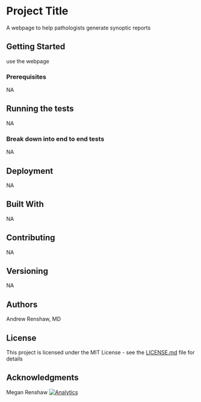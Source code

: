 # Project Title

A webpage to help pathologists generate synoptic reports

## Getting Started

use the webpage

### Prerequisites

NA

## Running the tests

NA
### Break down into end to end tests

NA

## Deployment

NA

## Built With

NA

## Contributing

NA

## Versioning

NA

## Authors

Andrew Renshaw, MD

## License

This project is licensed under the MIT License - see the [LICENSE.md](LICENSE.md) file for details

## Acknowledgments

Megan Renshaw
[![Analytics](https://ga-beacon.appspot.com/UA-131249243-1/synopticReports2/readme)](https://github.com/andrewr11/ga-beacon)
